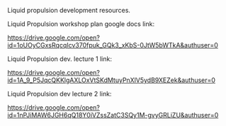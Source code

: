 Liquid propulsion development resources.

Liquid Propulsion workshop plan google docs link:

https://drive.google.com/open?id=1oUOyCGxsRqcqIcv370fpuk_GQk3_xKbS-0JtW5bWTkA&authuser=0

Liquid Propulsion dev. lecture 1 link:

https://drive.google.com/open?id=1A_9_P5JqcQKKlgAXLOxVtSKdMtuyPnXlV5ydB9XEZek&authuser=0

Liquid Propulsion dev lecture 2 link:

https://drive.google.com/open?id=1nPJiMAW6JGH6qQ18Y0iVZssZatC3SQy1M-gvyGRLiZU&authuser=0
